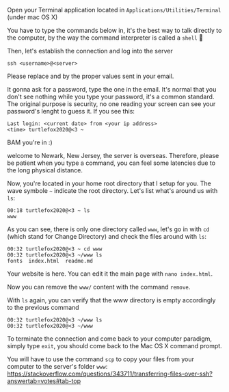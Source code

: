 Open your Terminal application located in `Applications/Utilities/Terminal` (under mac OS X)

You have to type the commands below in, it's the best way to talk directly to the computer, by the way the command interpreter is called a `shell` 🐢

Then, let's establish the connection and log into the server
```
ssh <username>@<server>
```
Please replace <username> and <server> by the proper values sent in your email.

It gonna ask for a password, type the one in the email. It's normal that you don't see nothing while you type your password, it's a common standard. The original purpose is security, no one reading your screen can see your password's lenght to guess it.
If you see this:
```
Last login: <current date> from <your ip address>
<time> turtlefox2020@<3 ~
```
BAM you're in :)

welcome to Newark, New Jersey, the server is overseas. Therefore, please be patient when you type a command, you can feel some latencies due to the long physical distance.

Now, you're located in your home root directory that I setup for you. The wave symbole ` ~ ` indicate the root directory.
Let's list what's around us with `ls`:
```
00:18 turtlefox2020@<3 ~ ls
www
```
As you can see, there is only one directory called `www`, let's go in with `cd` (which stand for Change Directory) and check the files around with `ls`:
```
00:32 turtlefox2020@<3 ~ cd www
00:32 turtlefox2020@<3 ~/www ls
fonts  index.html  readme.md
```
Your website is here. You can edit it the main page with `nano index.html`.

Now you can remove the `www/` content with the command `remove`. 

With `ls` again, you can verify that the www directory is empty accordingly to the previous command
```
00:32 turtlefox2020@<3 ~/www ls
00:32 turtlefox2020@<3 ~/www
```

To terminate the connection and come back to your computer paradigm, simply type `exit`, you should come back to the Mac OS X command prompt.

You will have to use the command `scp` to copy your files from your computer to the server's folder `www`: https://stackoverflow.com/questions/343711/transferring-files-over-ssh?answertab=votes#tab-top
